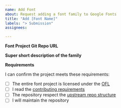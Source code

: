 ```yaml
---
name: Add Font
about: Request adding a font family to Google Fonts
title: "Add [Font Name]"
labels: "> Submission"
assignees: 

---
```


**Font Project Git Repo URL**


**Super short description of the family**


**Requirements**

I can confirm the project meets these requirements:

- [ ] The entire font project is licensed under the [OFL](https://scripts.sil.org/cms/scripts/page.php?site_id=nrsi&id=OFL)
- [ ] I read the [contributing requirements](https://github.com/google/fonts/blob/main/CONTRIBUTING.md)
- [ ] The repository respect the [upstream repo structure](https://github.com/googlefonts/gf-docs/tree/main/Spec#upstream-repo-structure)
- [ ] I will maintain the repository
